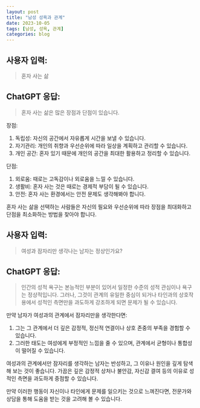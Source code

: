 ```yaml
---
layout: post
title: "남성 성욕과 관계"
date: 2023-10-05
tags: [남성, 성욕, 관계]
categories: blog
---
```


## 사용자 입력:
> 혼자 사는 삶

## ChatGPT 응답:
> 혼자 사는 삶은 많은 장점과 단점이 있습니다. 

장점:
1. 독립성: 자신의 공간에서 자유롭게 시간을 보낼 수 있습니다.
2. 자기관리: 개인의 취향과 우선순위에 따라 일상을 계획하고 관리할 수 있습니다.
3. 개인 공간: 혼자 있기 때문에 개인의 공간을 최대한 활용하고 정리할 수 있습니다.

단점:
1. 외로움: 때로는 고독감이나 외로움을 느낄 수 있습니다.
2. 생활비: 혼자 사는 것은 때로는 경제적 부담이 될 수 있습니다.
3. 안전: 혼자 사는 환경에서는 안전 문제도 생각해봐야 합니다.

혼자 사는 삶을 선택하는 사람들은 자신의 필요와 우선순위에 따라 장점을 최대화하고 단점을 최소화하는 방법을 찾아야 합니다.

## 사용자 입력:
> 여성과 잠자리만 생각나는 남자는 정상인가요?

## ChatGPT 응답:
> 인간의 성적 욕구는 본능적인 부분이 있어서 일정한 수준의 성적 관심이나 욕구는 정상적입니다. 그러나, 그것이 관계의 유일한 중심이 되거나 타인과의 상호작용에서 성적인 측면만을 과도하게 강조하게 되면 문제가 될 수 있습니다.

만약 남자가 여성과의 관계에서 잠자리만을 생각한다면:
1. 그는 그 관계에서 더 깊은 감정적, 정신적 연결이나 상호 존중의 부족을 경험할 수 있습니다.
2. 그러한 태도는 여성에게 부정적인 느낌을 줄 수 있으며, 관계에서 균형이나 통합성이 떨어질 수 있습니다.

여성과의 관계에서만 잠자리를 생각하는 남자는 반성하고, 그 이유나 원인을 깊게 탐색해 보는 것이 좋습니다. 가끔은 깊은 감정적 상처나 불안감, 자신감 결여 등의 이유로 성적인 측면을 과도하게 중점할 수 있습니다.

만약 이러한 행동이 자신이나 타인에게 문제를 일으키는 것으로 느껴진다면, 전문가와 상담을 통해 도움을 받는 것을 고려해 볼 수 있습니다.

